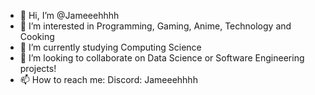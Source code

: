 - 👋 Hi, I’m @Jameeehhhh
- 👀 I’m interested in Programming, Gaming, Anime, Technology and Cooking
- 🌱 I’m currently studying Computing Science
- 💞️ I’m looking to collaborate on Data Science or Software Engineering projects!
- 📫 How to reach me:
      Discord: Jameeehhhh

<!---
Jameeehhhh/Jameeehhhh is a ✨ special ✨ repository because its `README.md` (this file) appears on your GitHub profile.
You can click the Preview link to take a look at your changes.
--->
